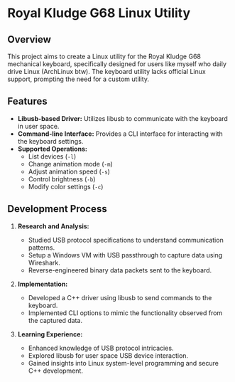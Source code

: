
# Royal Kludge G68 Linux Utility

## Overview

This project aims to create a Linux utility for the Royal Kludge G68 mechanical keyboard, specifically designed for users like myself who daily drive Linux (ArchLinux btw). The keyboard utility lacks official Linux support, prompting the need for a custom utility.

## Features

- **Libusb-based Driver:** Utilizes libusb to communicate with the keyboard in user space.
- **Command-line Interface:** Provides a CLI interface for interacting with the keyboard settings.
- **Supported Operations:**
  - List devices (`-l`)
  - Change animation mode (`-m`)
  - Adjust animation speed (`-s`)
  - Control brightness (`-b`)
  - Modify color settings (`-c`)

## Development Process

1. **Research and Analysis:**
   - Studied USB protocol specifications to understand communication patterns.
   - Setup a Windows VM with USB passthrough to capture data using Wireshark.
   - Reverse-engineered binary data packets sent to the keyboard.

2. **Implementation:**
   - Developed a C++ driver using libusb to send commands to the keyboard.
   - Implemented CLI options to mimic the functionality observed from the captured data.

3. **Learning Experience:**
   - Enhanced knowledge of USB protocol intricacies.
   - Explored libusb for user space USB device interaction.
   - Gained insights into Linux system-level programming and secure C++ development.

